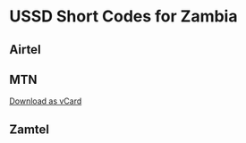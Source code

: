 # USSD Short Codes for Zambia

## Airtel

## MTN

<a href="https://raw.githubusercontent.com/Kwacha-Saver/ussd-zambia/master/MTN.vcf">Download as vCard</a>  

## Zamtel
